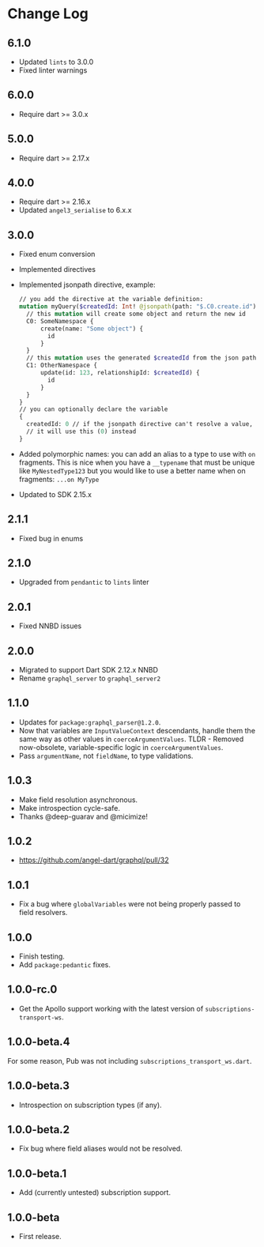# Change Log

## 6.1.0

* Updated `lints` to 3.0.0
* Fixed linter warnings

## 6.0.0

* Require dart >= 3.0.x

## 5.0.0

* Require dart >= 2.17.x

## 4.0.0

* Require dart >= 2.16.x
* Updated `angel3_serialise` to 6.x.x

## 3.0.0

* Fixed enum conversion
* Implemented directives
* Implemented jsonpath directive, example:

  ```graphql
  // you add the directive at the variable definition:
  mutation myQuery($createdId: Int! @jsonpath(path: "$.C0.create.id")) {
    // this mutation will create some object and return the new id
    C0: SomeNamespace {
        create(name: "Some object") {
          id
        }
    }
    // this mutation uses the generated $createdId from the json path directive
    C1: OtherNamespace {
        update(id: 123, relationshipId: $createdId) {
          id
        }
    }
  }
  // you can optionally declare the variable
  {
    createdId: 0 // if the jsonpath directive can't resolve a value, 
    // it will use this (0) instead
  }
  ```

* Added polymorphic names: you can add an alias to a type to use with `on` fragments. This is nice when you have a `__typename` that must be unique like `MyNestedType123` but you would like to use a better name when on fragments: `...on MyType`  
* Updated to SDK 2.15.x

## 2.1.1

* Fixed bug in enums

## 2.1.0

* Upgraded from `pendantic` to `lints` linter

## 2.0.1

* Fixed NNBD issues

## 2.0.0

* Migrated to support Dart SDK 2.12.x NNBD
* Rename `graphql_server` to `graphql_server2`

## 1.1.0

* Updates for `package:graphql_parser@1.2.0`.
* Now that variables are `InputValueContext` descendants, handle them the
same way as other values in `coerceArgumentValues`. TLDR - Removed
now-obsolete, variable-specific logic in `coerceArgumentValues`.
* Pass `argumentName`, not `fieldName`, to type validations.

## 1.0.3

* Make field resolution asynchronous.
* Make introspection cycle-safe.
* Thanks @deep-guarav and @micimize!

## 1.0.2

* <https://github.com/angel-dart/graphql/pull/32>

## 1.0.1

* Fix a bug where `globalVariables` were not being properly passed
to field resolvers.

## 1.0.0

* Finish testing.
* Add `package:pedantic` fixes.

## 1.0.0-rc.0

* Get the Apollo support working with the latest version of `subscriptions-transport-ws`.

## 1.0.0-beta.4

For some reason, Pub was not including `subscriptions_transport_ws.dart`.

## 1.0.0-beta.3

* Introspection on subscription types (if any).

## 1.0.0-beta.2

* Fix bug where field aliases would not be resolved.

## 1.0.0-beta.1

* Add (currently untested) subscription support.

## 1.0.0-beta

* First release.
